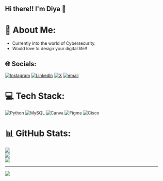 ## Hi there!! I'm Diya 👋

# 💫 About Me:
- Currently into the world of Cybersecurity.<br>
- Would love to design your digital life!!


## 🌐 Socials:
[![Instagram](https://img.shields.io/badge/Instagram-%23E4405F.svg?logo=Instagram&logoColor=white)](https://instagram.com/https://www.instagram.com/dia_shakya/) [![LinkedIn](https://img.shields.io/badge/LinkedIn-%230077B5.svg?logo=linkedin&logoColor=white)](https://linkedin.com/in/https://www.linkedin.com/in/diya-shakya-3178672b0/) [![X](https://img.shields.io/badge/X-black.svg?logo=X&logoColor=white)](https://x.com/https://x.com/diyashakya01) [![email](https://img.shields.io/badge/Email-D14836?logo=gmail&logoColor=white)](mailto:diyashakya01@gmail.com) 

# 💻 Tech Stack:
![Python](https://img.shields.io/badge/python-3670A0?style=for-the-badge&logo=python&logoColor=ffdd54) ![MySQL](https://img.shields.io/badge/mysql-4479A1.svg?style=for-the-badge&logo=mysql&logoColor=white) ![Canva](https://img.shields.io/badge/Canva-%2300C4CC.svg?style=for-the-badge&logo=Canva&logoColor=white) ![Figma](https://img.shields.io/badge/figma-%23F24E1E.svg?style=for-the-badge&logo=figma&logoColor=white) ![Cisco](https://img.shields.io/badge/cisco-%23049fd9.svg?style=for-the-badge&logo=cisco&logoColor=black)
# 📊 GitHub Stats:
![](https://github-readme-stats.vercel.app/api?username=diashakya&theme=vue-dark&hide_border=false&include_all_commits=false&count_private=false)<br/>
![](https://nirzak-streak-stats.vercel.app/?user=diashakya&theme=vue-dark&hide_border=false)<br/>
![](https://github-readme-stats.vercel.app/api/top-langs/?username=diashakya&theme=vue-dark&hide_border=false&include_all_commits=false&count_private=false&layout=compact)

---
[![](https://visitcount.itsvg.in/api?id=diashakya&icon=0&color=0)](https://visitcount.itsvg.in)

<!-- Proudly created with GPRM ( https://gprm.itsvg.in ) -->

